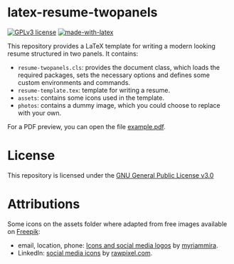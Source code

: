 # latex-resume-twopanels

[![GPLv3 license](https://img.shields.io/badge/License-GPLv3.0-blue.svg?logo=)](https://github.com/carlescn/MSc_bioinformatics_thesis/blob/main/LICENSE)
[![made-with-latex](https://img.shields.io/badge/Made%20with-Latex-1f425f.svg?logo=latex)](https://www.latex-project.org/)

This repository provides a LaTeX template
for writing a modern looking resume structured in two panels.
It contains:

- `resume-twopanels.cls`: 
  provides the document class,
  which loads the required packages,
  sets the necessary options
  and defines some custom environments and commands.
- `resume-template.tex`: template for writing a resume.
- `assets`: contains some icons used in the template.
- `photos`: contains a dummy image, which you could choose to replace with your own.

For a PDF preview, you can open the file [example.pdf](example.pdf).


# License

This repository is licensed under the [GNU General Public License v3.0](LICENSE)


# Attributions

Some icons on the assets folder where adapted from free images available on [Freepik](https://www.freepik.com):

- email, location, phone:
  [Icons and social media logos](https://www.freepik.com/free-vector/icons-social-media-logos-collection-business-cards-webs_23678055.htm)
  by [myriammira](https://www.freepik.com/author/myriammira).
- LinkedIn: 
  [social media icons](https://www.freepik.com/free-vector/social-media-icons-vector-set-with-facebook-instagram-twitter-tiktok-youtube-logos_17221200.htm)
  by [rawpixel.com](https://www.freepik.com/author/rawpixel-com).
